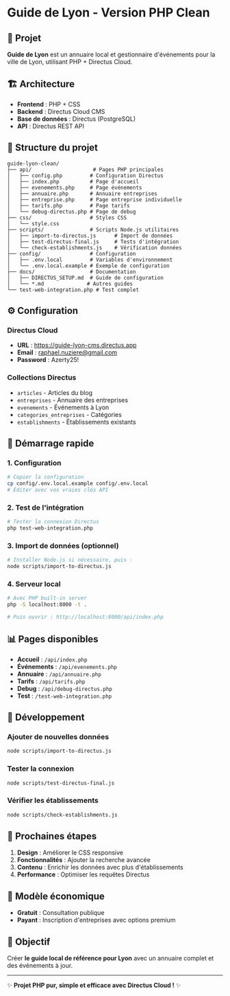 # Guide de Lyon - Version PHP Clean

## 🎯 Projet
**Guide de Lyon** est un annuaire local et gestionnaire d'événements pour la ville de Lyon, utilisant PHP + Directus Cloud.

## 🏗️ Architecture
- **Frontend** : PHP + CSS 
- **Backend** : Directus Cloud CMS
- **Base de données** : Directus (PostgreSQL)
- **API** : Directus REST API

## 📁 Structure du projet

```
guide-lyon-clean/
├── api/                    # Pages PHP principales
│   ├── config.php         # Configuration Directus
│   ├── index.php          # Page d'accueil
│   ├── evenements.php     # Page événements
│   ├── annuaire.php       # Annuaire entreprises
│   ├── entreprise.php     # Page entreprise individuelle
│   ├── tarifs.php         # Page tarifs
│   └── debug-directus.php # Page de debug
├── css/                   # Styles CSS
│   └── style.css
├── scripts/               # Scripts Node.js utilitaires
│   ├── import-to-directus.js      # Import de données
│   ├── test-directus-final.js     # Tests d'intégration
│   └── check-establishments.js    # Vérification données
├── config/                # Configuration
│   ├── .env.local         # Variables d'environnement
│   └── .env.local.example # Exemple de configuration
├── docs/                  # Documentation
│   ├── DIRECTUS_SETUP.md  # Guide de configuration
│   └── *.md              # Autres guides
└── test-web-integration.php # Test complet
```

## ⚙️ Configuration

### Directus Cloud
- **URL** : https://guide-lyon-cms.directus.app
- **Email** : raphael.nuziere@gmail.com
- **Password** : Azerty25!

### Collections Directus
- `articles` - Articles du blog
- `entreprises` - Annuaire des entreprises
- `evenements` - Événements à Lyon
- `categories_entreprises` - Catégories
- `establishments` - Établissements existants

## 🚀 Démarrage rapide

### 1. Configuration
```bash
# Copier la configuration
cp config/.env.local.example config/.env.local
# Éditer avec vos vraies clés API
```

### 2. Test de l'intégration
```bash
# Tester la connexion Directus
php test-web-integration.php
```

### 3. Import de données (optionnel)
```bash
# Installer Node.js si nécessaire, puis :
node scripts/import-to-directus.js
```

### 4. Serveur local
```bash
# Avec PHP built-in server
php -S localhost:8000 -t .

# Puis ouvrir : http://localhost:8000/api/index.php
```

## 📊 Pages disponibles

- **Accueil** : `/api/index.php`
- **Événements** : `/api/evenements.php`
- **Annuaire** : `/api/annuaire.php`
- **Tarifs** : `/api/tarifs.php`
- **Debug** : `/api/debug-directus.php`
- **Test** : `/test-web-integration.php`

## 🔧 Développement

### Ajouter de nouvelles données
```bash
node scripts/import-to-directus.js
```

### Tester la connexion
```bash
node scripts/test-directus-final.js
```

### Vérifier les établissements
```bash
node scripts/check-establishments.js
```

## 📝 Prochaines étapes

1. **Design** : Améliorer le CSS responsive
2. **Fonctionnalités** : Ajouter la recherche avancée
3. **Contenu** : Enrichir les données avec plus d'établissements
4. **Performance** : Optimiser les requêtes Directus

## 🏪 Modèle économique

- **Gratuit** : Consultation publique
- **Payant** : Inscription d'entreprises avec options premium

## 🎯 Objectif

Créer **le guide local de référence pour Lyon** avec un annuaire complet et des événements à jour.

---

✨ **Projet PHP pur, simple et efficace avec Directus Cloud !** ✨